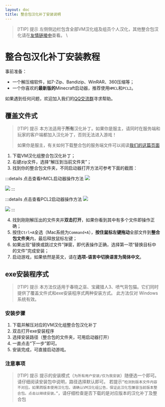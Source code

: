 ```yaml
---
layout: doc
title: 整合包汉化补丁安装说明
---
```


> [!TIP] 提示
> 左侧侧边栏包含全部VM汉化组及组员个人汉化，其他整合包汉化请在[友情链接中](/friends-links#recommend)查看。
\

# 整合包汉化补丁安装教程

事前准备：

- 一个解压缩软件，如7-Zip、Bandizip、WinRAR、360压缩等；
- 一个你喜欢的**最新版的**Minecraft启动器，推荐使用`HMCL`和`PCL2`。

如果遇到任何问题，欢迎加入我们的[QQ交流群](/community)寻求帮助。

## 覆盖文件式

> [!TIP] 提示
> 本方法适用于**所有**汉化补丁。如果你是服主，请同时在服务端和玩家的客户端都加入汉化补丁，否则无法进入游戏！
>
> 如果你是服主，有关如何下载整合包的服务端文件可以阅读[我们的这篇页面](/serverpack)

1. 下载VM汉化组整合包汉化补丁；
2. 右键zip文件，选择“解压到当前文件夹”；
3. 找到你的整合包文件夹，不同启动器打开方法可参考下面的截图：

:::details 点击查看HMCL启动器操作方法
![](/imgs/hmcl1.png)

![](/imgs/hmcl2.png)
:::

:::details 点击查看PCL2启动器操作方法
![](/imgs/pcl1.png)

![](/imgs/pcl2.png)
:::

4. 找到刚刚解压出的文件夹并**双击打开**，如果你看到其中有多个文件即操作正确；
5. 按住`Ctrl+A`全选（Mac系统为`Command+A`），**按住鼠标左键拖动**全部文件到**整合包文件夹**内，最后释放鼠标左键；
6. 如果出现“替换或跳过文件”弹窗，即代表操作正确，选择第一项“替换目标中的文件”完成安装；
7. 启动游戏，如果依然是英文，请在**选项-语言中切换语言为简体中文**。

## exe安装程序式

> [!TIP] 提示
> 本方法仅适用于春晓之巫、宝藏猎人3、喷气背包猫。它们同时提供了覆盖文件式和exe安装程序式两种安装方式。
> 此方法仅对 Windows 系统有效。

### 安装步骤

1. 下载并解压对应的VM汉化组整合包汉化补丁
2. 双击打开exe安装程序
3. 选择安装路径（整合包的文件夹，可用启动器打开）
4. 一直点击“下一步”即可。
5. 安装完成，可直接启动游戏。

### 注意事项

> [!TIP] 提示
> 提示的安装模式（`为所有用户安装/仅为我安装`）随便选一个即可。请仔细阅读安装包中说明，路径选择默认即可。
> 若提示`“检测到版本文件内容不对应。如果跨版本使用汉化包，请确认VM汉化组公告，保证此汉化包兼容当前版本整合包。点击以继续安装。”`，请仔细检查是否下载的是对应版本的汉化补丁及整合包
